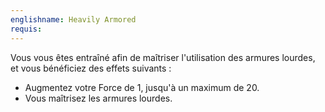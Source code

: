```yaml
---
englishname: Heavily Armored 
requis:
---
```


Vous vous êtes entraîné afin de maîtriser l'utilisation des armures lourdes, et vous bénéficiez des effets suivants : 

 - Augmentez votre Force de 1, jusqu'à un maximum de 20.
 - Vous maîtrisez les armures lourdes.